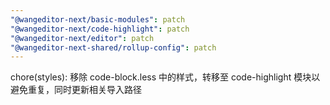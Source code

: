 ```yaml
---
"@wangeditor-next/basic-modules": patch
"@wangeditor-next/code-highlight": patch
"@wangeditor-next/editor": patch
"@wangeditor-next-shared/rollup-config": patch
---
```


chore(styles): 移除 code-block.less 中的样式，转移至 code-highlight 模块以避免重复，同时更新相关导入路径
